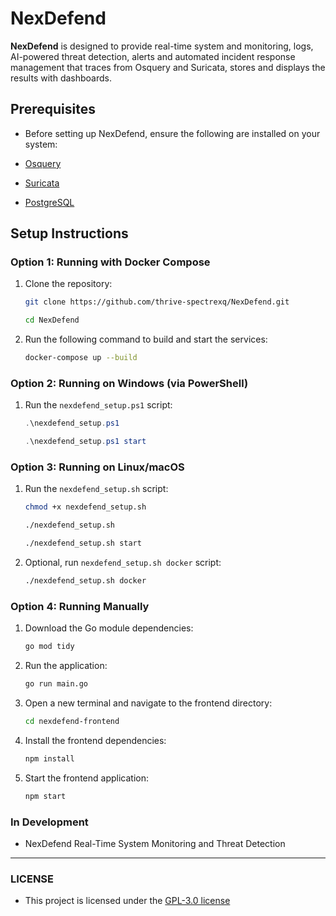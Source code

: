 # NexDefend

**NexDefend** is designed to provide real-time system and monitoring, logs, AI-powered threat detection, alerts and automated incident response management that traces from Osquery and Suricata, stores and displays the results with dashboards.

## Prerequisites

- Before setting up NexDefend, ensure the following are installed on your system:

- [Osquery](https://osquery.io/downloads/official/5.14.1)
- [Suricata](https://suricata.io/download/)
- [PostgreSQL](https://www.postgresql.org/download/)

## Setup Instructions

### Option 1: Running with Docker Compose

1. Clone the repository:

    ```bash
    git clone https://github.com/thrive-spectrexq/NexDefend.git
    ```

    ```bash
    cd NexDefend
    ```

2. Run the following command to build and start the services:

    ```bash
    docker-compose up --build
    ```

### Option 2: Running on Windows (via PowerShell)

1. Run the `nexdefend_setup.ps1` script:

    ```powershell
    .\nexdefend_setup.ps1
    ```

    ```powershell
    .\nexdefend_setup.ps1 start
    ```

### Option 3: Running on Linux/macOS

1. Run the `nexdefend_setup.sh` script:

    ```bash
    chmod +x nexdefend_setup.sh
    ```

    ```bash
    ./nexdefend_setup.sh
    ```

    ```bash
    ./nexdefend_setup.sh start
    ```

2. Optional, run `nexdefend_setup.sh docker` script:

    ```bash
    ./nexdefend_setup.sh docker
    ```

### Option 4: Running Manually

1. Download the Go module dependencies:

    ```bash
    go mod tidy
    ```

2. Run the application:

    ```bash
    go run main.go
    ```

3. Open a new terminal and navigate to the frontend directory:

    ```bash
    cd nexdefend-frontend
    ```

4. Install the frontend dependencies:

    ```bash
    npm install
    ```

5. Start the frontend application:

    ```bash
    npm start
    ```

### In Development

- NexDefend Real-Time System Monitoring and Threat Detection

---

### LICENSE

- This project is licensed under the [GPL-3.0 license](LICENSE)
